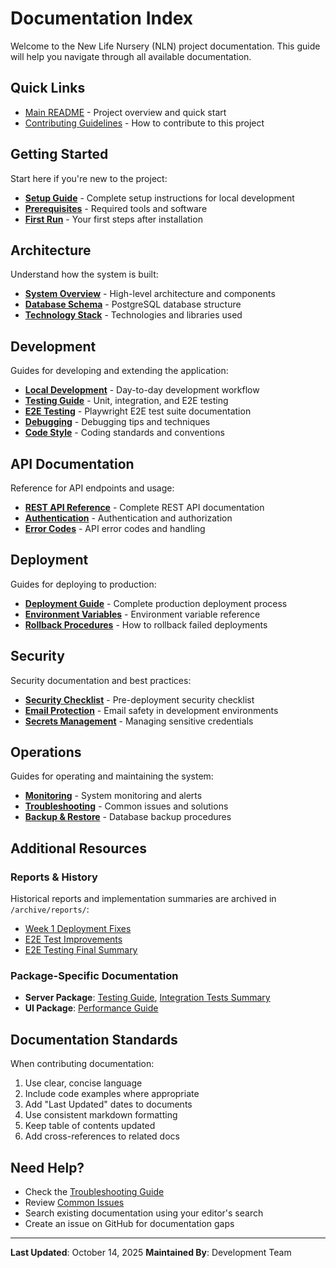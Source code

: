 # Documentation Index

Welcome to the New Life Nursery (NLN) project documentation. This guide will help you navigate through all available documentation.

## Quick Links

- [Main README](../README.md) - Project overview and quick start
- [Contributing Guidelines](../CONTRIBUTING.md) - How to contribute to this project

## Getting Started

Start here if you're new to the project:

- **[Setup Guide](getting-started/setup.md)** - Complete setup instructions for local development
- **[Prerequisites](getting-started/prerequisites.md)** - Required tools and software
- **[First Run](getting-started/first-run.md)** - Your first steps after installation

## Architecture

Understand how the system is built:

- **[System Overview](architecture/overview.md)** - High-level architecture and components
- **[Database Schema](architecture/database-schema.md)** - PostgreSQL database structure
- **[Technology Stack](architecture/tech-stack.md)** - Technologies and libraries used

## Development

Guides for developing and extending the application:

- **[Local Development](development/local-development.md)** - Day-to-day development workflow
- **[Testing Guide](development/testing.md)** - Unit, integration, and E2E testing
- **[E2E Testing](../E2E_TESTING.md)** - Playwright E2E test suite documentation
- **[Debugging](development/debugging.md)** - Debugging tips and techniques
- **[Code Style](development/code-style.md)** - Coding standards and conventions

## API Documentation

Reference for API endpoints and usage:

- **[REST API Reference](api/rest-api.md)** - Complete REST API documentation
- **[Authentication](api/authentication.md)** - Authentication and authorization
- **[Error Codes](api/error-codes.md)** - API error codes and handling

## Deployment

Guides for deploying to production:

- **[Deployment Guide](../DEPLOYMENT.md)** - Complete production deployment process
- **[Environment Variables](../ENVIRONMENT.md)** - Environment variable reference
- **[Rollback Procedures](deployment/rollback-procedures.md)** - How to rollback failed deployments

## Security

Security documentation and best practices:

- **[Security Checklist](../SECURITY_CHECKLIST.md)** - Pre-deployment security checklist
- **[Email Protection](EMAIL_PROTECTION.md)** - Email safety in development environments
- **[Secrets Management](security/secrets-management.md)** - Managing sensitive credentials

## Operations

Guides for operating and maintaining the system:

- **[Monitoring](operations/monitoring.md)** - System monitoring and alerts
- **[Troubleshooting](operations/troubleshooting.md)** - Common issues and solutions
- **[Backup & Restore](operations/backup-restore.md)** - Database backup procedures

## Additional Resources

### Reports & History

Historical reports and implementation summaries are archived in `/archive/reports/`:

- [Week 1 Deployment Fixes](../archive/reports/WEEK1_DEPLOYMENT_FIXES.md)
- [E2E Test Improvements](../archive/reports/E2E_TEST_IMPROVEMENTS.md)
- [E2E Testing Final Summary](../archive/reports/E2E_FINAL_SUMMARY.md)

### Package-Specific Documentation

- **Server Package**: [Testing Guide](../packages/server/TESTING.md), [Integration Tests Summary](../packages/server/INTEGRATION_TESTS_SUMMARY.md)
- **UI Package**: [Performance Guide](../packages/ui/CLAUDE.md)

## Documentation Standards

When contributing documentation:

1. Use clear, concise language
2. Include code examples where appropriate
3. Add "Last Updated" dates to documents
4. Use consistent markdown formatting
5. Keep table of contents updated
6. Add cross-references to related docs

## Need Help?

- Check the [Troubleshooting Guide](operations/troubleshooting.md)
- Review [Common Issues](operations/troubleshooting.md#common-issues)
- Search existing documentation using your editor's search
- Create an issue on GitHub for documentation gaps

---

**Last Updated**: October 14, 2025
**Maintained By**: Development Team
